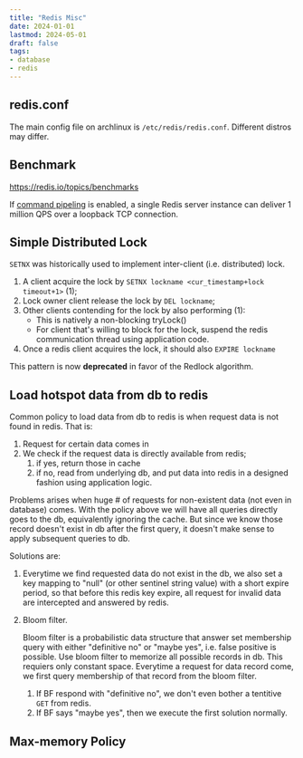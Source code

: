 ```yaml
---
title: "Redis Misc"
date: 2024-01-01
lastmod: 2024-05-01
draft: false
tags:
- database
- redis
---
```


redis.conf
-------

The main config file on archlinux is `/etc/redis/redis.conf`. Different distros may differ.

Benchmark
----------
https://redis.io/topics/benchmarks

If [command pipeling](https://redis.io/topics/pipelining) is enabled, a single Redis server instance can deliver 1 million QPS over a loopback TCP connection.

<!-- TODO: in cluster. -->

Simple Distributed Lock
--------
`SETNX` was historically used to implement inter-client (i.e. distributed) lock.

1. A client acquire the lock by `SETNX lockname <cur_timestamp+lock timeout+1>` (1);
2. Lock owner client release the lock by `DEL lockname`;
3. Other clients contending for the lock by also performing (1):
    - This is natively a non-blocking tryLock()
    - For client that's willing to block for the lock, suspend the redis communication thread using application code.
4. Once a redis client acquires the lock, it should also `EXPIRE lockname`

This pattern is now **deprecated** in favor of the Redlock algorithm. 

Load hotspot data from db to redis
--------

Common policy to load data from db to redis is when request data is not found in redis. That is:

1. Request for certain data comes in
2. We check if the request data is directly available from redis;
    1. if yes, return those in cache
    2. if no, read from underlying db, and put data into redis in a designed fashion using application logic.

Problems arises when huge # of requests for non-existent data (not even in database) comes. With the policy above we will have all queries directly goes to the db, equivalently ignoring the cache. But since we know those record doesn't exist in db after the first query, it doesn't make sense to apply subsequent queries to db.

Solutions are:
1. Everytime we find requested data do not exist in the db, we also set a key mapping to "null" (or other sentinel string value) with a short expire period, so that before this redis key expire, all request for invalid data are intercepted and answered by redis.
2. Bloom filter.

    Bloom filter is a probabilistic data structure that answer set membership query with either "definitive no" or "maybe yes", i.e. false positive is possible. Use bloom filter to memorize all possible records in db. This requiers only constant space. Everytime a request for data record come, we first query membership of that record from the bloom filter.
    1. If BF respond with "definitive no", we don't even bother a tentitive `GET` from redis.
    2. If BF says "maybe yes", then we execute the first solution normally.

Max-memory Policy
---------

